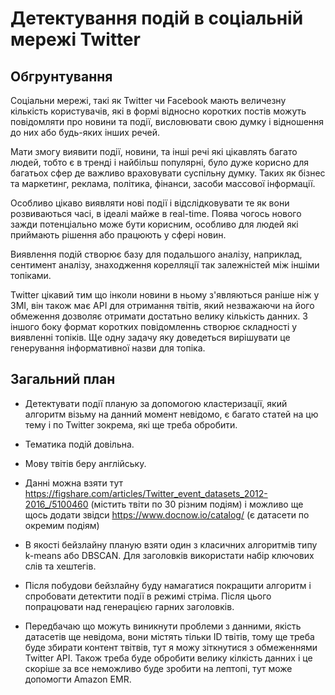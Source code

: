 # Детектування подій в соціальній мережі Twitter

## Обгрунтування

Соціальни мережі, такі як Twitter чи Facebook мають величезну кількість користувачів, які в формі відносно коротких постів можуть повідомляти про новини та події, висловювати свою думку і відношення до них або будь-яких інших речей.

Мати змогу виявити події, новини, та інші речі які цікавлять багато людей, тобто є в тренді і найбільш популярні, було дуже корисно для багатьох сфер де важливо враховувати суспільну думку. Таких як бізнес та маркетинг, реклама, політика, фінанси, засоби массової інформації.

Особливо цікаво виявляти нові події і відслідковувати те як вони розвиваються часі, в ідеалі майже в real-time. Поява чогось нового зажди потенціально може бути корисним, особливо для людей які приймають рішення або працюють у сфері новин.

Виявлення подій створює базу для подальшого аналізу, наприклад, сентимент аналізу, знаходження корелляції так залежністей між іншіми топіками.

Twitter цікавий тим що інколи новини в ньому з'являються раніше ніж у ЗМІ, він також має API для отримання твітів, який незважаючи на його обмеження дозволяє отримати достатьно велику кількість данних. З іншого боку формат коротких повідомленнь створює складності у виявленні топіків. Ще одну задачу яку доведеться вирішувати це генерування інформативної назви для топіка.

## Загальний план 

* Детектувати події планую за допомогою кластеризації, який алгоритм візьму на данний момент невідомо, є багато статей на цю тему і по Twitter зокрема, які ще треба обробити.

* Тематика подій довільна.

* Мову твітів беру англійську.

* Данні можна взяти тут https://figshare.com/articles/Twitter_event_datasets_2012-2016_/5100460 (містить твіти по 30 різним подіям) і можливо ще щось додати звідси https://www.docnow.io/catalog/ (є датасети по окремим подіям) 

* В якості бейзлайну планую взяти один з класичних алгоритмів типу k-means або DBSCAN. Для заголовків використати набір ключових слів та хештегів.

* Після побудови бейзлайну буду намагатися покращити алгоритм і спробовати детектити події в режимі стріма. Після цього попрацювати над генерацією гарних заголовків.

* Передбачаю що можуть виникнути проблеми з данними, якість датасетів ще невідома, вони містять тільки ID твітів, тому ще треба буде збирати контент твітвів, тут я можу зіткнутися з обмеженнями Twitter API. Також треба буде обробити велику кілкість данних і це скоріше за все неможливо буде зробити на лептопі, тут може допомогти Amazon EMR.




